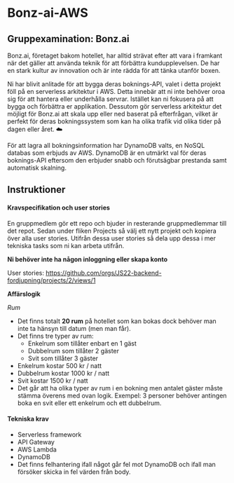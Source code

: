 # Bonz-ai-AWS

## Gruppexamination: Bonz.ai 

Bonz.ai, företaget bakom hotellet, har alltid strävat efter att vara i framkant när det gäller att använda teknik för att förbättra kundupplevelsen. De har en stark kultur av innovation och är inte rädda för att tänka utanför boxen.

Ni har blivit anlitade för att bygga deras boknings-API, valet i detta projekt föll på en serverless arkitektur i AWS. Detta innebär att ni inte behöver oroa sig för att hantera eller underhålla servrar. Istället kan ni fokusera på att bygga och förbättra er applikation. Dessutom gör serverless arkitektur det möjligt för Bonz.ai att skala upp eller ned baserat på efterfrågan, vilket är perfekt för deras bokningssystem som kan ha olika trafik vid olika tider på dagen eller året. ☁️

För att lagra all bokningsinformation har DynamoDB valts, en NoSQL databas som erbjuds av AWS. DynamoDB är en utmärkt val för deras boknings-API eftersom den erbjuder snabb och förutsägbar prestanda samt automatisk skalning.

## Instruktioner

#### Kravspecifikation och user stories

En gruppmedlem gör ett repo och bjuder in resterande gruppmedlemmar till det repot. Sedan under fliken Projects så välj ett nytt projekt och kopiera över alla user stories. Utifrån dessa user stories så dela upp dessa i mer tekniska tasks som ni kan arbeta utifrån.

**Ni behöver inte ha någon inloggning eller skapa konto**

User stories: https://github.com/orgs/JS22-backend-fordjupning/projects/2/views/1

**Affärslogik**

_Rum_
* Det finns totalt **20 rum** på hotellet som kan bokas dock behöver man inte ta hänsyn till datum (men man får).
* Det finns tre typer av rum:
  * Enkelrum som tillåter enbart en 1 gäst
  * Dubbelrum som tillåter 2 gäster
  * Svit som tillåter 3 gäster
* Enkelrum kostar 500 kr / natt
* Dubbelrum kostar 1000 kr / natt
* Svit kostar 1500 kr / natt
* Det går att ha olika typer av rum i en bokning men antalet gäster måste stämma överens med ovan logik. Exempel: 3 personer behöver antingen boka en svit eller ett enkelrum och ett dubbelrum.

#### Tekniska krav

* Serverless framework
* API Gateway
* AWS Lambda
* DynamoDB
* Det finns felhantering ifall något går fel mot DynamoDB och ifall man försöker skicka in fel värden från body.
